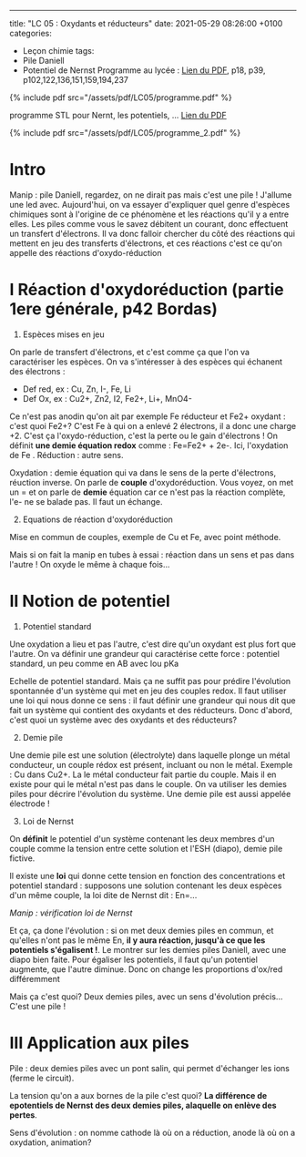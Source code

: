 ---
title: "LC 05 : Oxydants et réducteurs"
date:   2021-05-29 08:26:00 +0100
categories:
  - Leçon chimie
tags:
  - Pile Daniell
  - Potentiel de Nernst
Programme au lycée : [Lien du PDF](/assets/pdf/LC05/programme.pdf), p18, p39, p102,122,136,151,159,194,237

{% include pdf src="/assets/pdf/LC05/programme.pdf" %}

programme STL pour Nernt, les potentiels, ... [Lien du PDF](/assets/pdf/LC05/programme_2.pdf)

{% include pdf src="/assets/pdf/LC05/programme_2.pdf" %}

# Intro
Manip : pile Daniell, regardez, on ne dirait pas mais c'est une pile ! J'allume une led avec. Aujourd'hui, on va essayer d'expliquer quel genre d'espèces chimiques sont à l'origine de ce phénomène et les réactions qu'il y a entre elles. Les piles comme vous le savez débitent un courant, donc effectuent un transfert d'électrons. Il va donc falloir chercher du côté des réactions qui mettent en jeu des transferts d'électrons, et ces réactions c'est ce qu'on appelle des réactions d'oxydo-réduction

# I Réaction d'oxydoréduction (partie 1ere générale, p42 Bordas)
1) Espèces mises en jeu

On parle de transfert d'électrons, et c'est comme ça que l'on va caractériser les espèces. On va s'intéresser à des espèces qui échanent des électrons :
- Def red, ex : Cu, Zn, I-, Fe, Li
- Def Ox, ex : Cu2+, Zn2, I2, Fe2+, Li+, MnO4-

Ce n'est pas anodin qu'on ait par exemple Fe réducteur et Fe2+ oxydant : c'est quoi Fe2+? C'est Fe à qui on a enlevé 2 électrons, il a donc une charge +2. C'est ça l'oxydo-réduction, c'est la perte ou le gain d'électrons ! On définit **une demie équation redox** comme : Fe=Fe2+ + 2e-. Ici, l'oxydation de Fe . Réduction : autre sens. 

Oxydation : demie équation qui va dans le sens de la perte d'électrons, réuction inverse. On parle de **couple** d'oxydoréduction. Vous voyez, on met un = et on parle de **demie** équation car ce n'est pas la réaction complète, l'e- ne se balade pas. Il faut un échange.

2) Equations de réaction d'oxydoréduction

Mise en commun de couples, exemple de Cu et Fe, avec point méthode.

Mais si on fait la manip en tubes à essai : réaction dans un sens et pas dans l'autre ! On oxyde le même à chaque fois...

# II Notion de potentiel
1) Potentiel standard

Une oxydation a lieu et pas l'autre, c'est dire qu'un oxydant est plus fort que l'autre. On va définir une grandeur qui caractérise cette force : potentiel standard, un peu comme en AB avec lou pKa

Echelle de potentiel standard. Mais ça ne suffit pas pour prédire l'évolution spontannée d'un système qui met en jeu des couples redox. Il faut utiliser une loi qui nous donne ce sens : il faut définir une grandeur qui nous dit que fait un système qui contient des oxydants et des réducteurs. Donc d'abord, c'est quoi un système avec des oxydants et des réducteurs?

2) Demie pile

Une demie pile est une solution (électrolyte) dans laquelle plonge un métal conducteur, un couple rédox est présent, incluant ou non le métal. Exemple : Cu dans Cu2+. La le métal conducteur fait partie du couple. Mais il en existe pour qui le métal n'est pas dans le couple. On va utiliser les demies piles pour décrire l'évolution du système. Une demie pile est aussi appelée électrode !

3) Loi de Nernst

On **définit** le potentiel d'un système contenant les deux membres d'un couple comme la tension entre cette solution et l'ESH (diapo), demie pile fictive.

Il existe une **loi** qui donne cette tension en fonction des concentrations et potentiel standard : supposons une solution contenant les deux espèces d'un même couple, la loi dite de Nernst dit : En=... 

*Manip : vérification loi de Nernst*

Et ça, ça done l'évolution : si on met deux demies piles en commun, et qu'elles n'ont pas le même En, **il y aura réaction, jusqu'à ce que les potentiels s'égalisent !**. Le montrer sur les demies piles Daniell, avec une diapo bien faite. Pour égaliser les potentiels, il faut qu'un potentiel augmente, que l'autre diminue. Donc on change les proportions d'ox/red différemment

Mais ça c'est quoi? Deux demies piles, avec un sens d'évolution précis... C'est une pile ! 

# III Application aux piles
Pile : deux demies piles avec un pont salin, qui permet d'échanger les ions (ferme le circuit).

La tension qu'on a aux bornes de la pile c'est quoi? **La différence de epotentiels de Nernst des deux demies piles, alaquelle on enlève des pertes**.

Sens d'évolution : on nomme cathode là où on a réduction, anode là où on a oxydation, animation?

